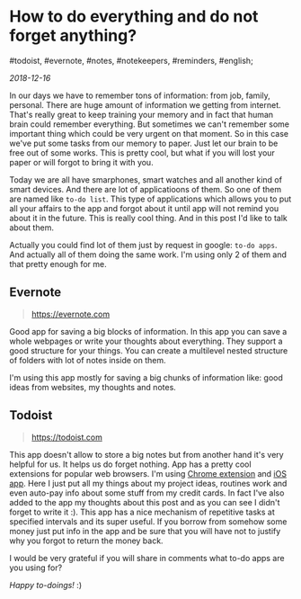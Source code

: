 # How to do everything and do not forget anything?

#todoist, #evernote, #notes, #notekeepers, #reminders, #english;

_2018-12-16_

In our days we have to remember tons of information: from job, family, personal. There are huge amount of information we getting from internet. That's really great to keep training your memory and in fact that human brain could remember everything. But sometimes we can't remember some important thing which could be very urgent on that moment. So in this case we've put some tasks from our memory to paper. Just let our brain to be free out of some works. This is pretty cool, but what if you will lost your paper or will forgot to bring it with you.

Today we are all have smarphones, smart watches and all another kind of smart devices. And there are lot of applicatioons of them. So one of them are named like `to-do list`. This type of applications which allows you to put all your affairs to the app and forgot about it until app will not remind you about it in the future. This is really cool thing. And in this post I'd like to talk about them.

Actually you could find lot of them just by request in google: `to-do apps`. And actually all of them doing the same work. I'm using only 2 of them and that pretty enough for me.

## Evernote

> https://evernote.com

Good app for saving a big blocks of information. In this app you can save a whole webpages or write your thoughts about everything. They support a good structure for your things. You can create a multilevel nested structure of folders with lot of notes inside on them.

I'm using this app mostly for saving a big chunks of information like: good ideas from websites, my thoughts and notes.

## Todoist

> https://todoist.com

This app doesn't allow to store a big notes but from another hand it's very helpful for us. It helps us do forget nothing. App has a pretty cool extensions for popular web browsers. I'm using [Chrome extension](https://chrome.google.com/webstore/detail/todoist-to-do-list-and-ta/jldhpllghnbhlbpcmnajkpdmadaolakh) and [iOS app](https://itunes.apple.com/us/app/todoist-organize-your-life/id572688855). Here I just put all my things about my project ideas, routines work and even auto-pay info about some stuff from my credit cards. In fact I've also added to the app my thoughts about this post and as you can see I didn't forget to write it :). This app has a nice mechanism of repetitive tasks at specified intervals and its super useful. If you borrow from somehow some money just put info in the app and be sure that you will have not to justify why you forgot to return the money back.

I would be very grateful if you will share in comments what to-do apps are you using for?

_Happy to-doings!_ :)
